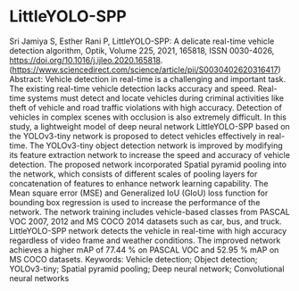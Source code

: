 # LittleYOLO-SPP

Sri Jamiya S, Esther Rani P,
LittleYOLO-SPP: A delicate real-time vehicle detection algorithm,
Optik,
Volume 225,
2021,
165818,
ISSN 0030-4026,
https://doi.org/10.1016/j.ijleo.2020.165818.
(https://www.sciencedirect.com/science/article/pii/S0030402620316417)
Abstract: Vehicle detection in real-time is a challenging and important task. The existing real-time vehicle detection lacks accuracy and speed. Real-time systems must detect and locate vehicles during criminal activities like theft of vehicle and road traffic violations with high accuracy. Detection of vehicles in complex scenes with occlusion is also extremely difficult. In this study, a lightweight model of deep neural network LittleYOLO-SPP based on the YOLOv3-tiny network is proposed to detect vehicles effectively in real-time. The YOLOv3-tiny object detection network is improved by modifying its feature extraction network to increase the speed and accuracy of vehicle detection. The proposed network incorporated Spatial pyramid pooling into the network, which consists of different scales of pooling layers for concatenation of features to enhance network learning capability. The Mean square error (MSE) and Generalized IoU (GIoU) loss function for bounding box regression is used to increase the performance of the network. The network training includes vehicle-based classes from PASCAL VOC 2007, 2012 and MS COCO 2014 datasets such as car, bus, and truck. LittleYOLO-SPP network detects the vehicle in real-time with high accuracy regardless of video frame and weather conditions. The improved network achieves a higher mAP of 77.44 % on PASCAL VOC and 52.95 % mAP on MS COCO datasets.
Keywords: Vehicle detection; Object detection; YOLOv3-tiny; Spatial pyramid pooling; Deep neural network; Convolutional neural networks
